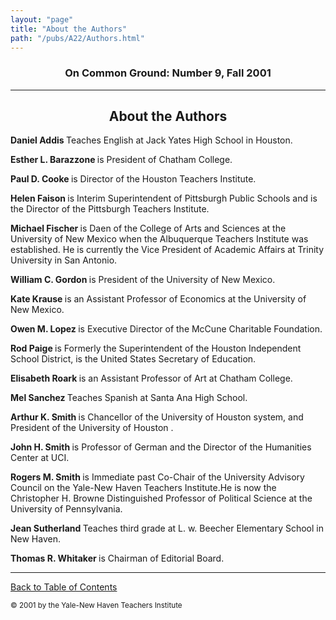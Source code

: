 ```yaml
---
layout: "page"
title: "About the Authors"
path: "/pubs/A22/Authors.html"
---
```

<main>
<h3 align="CENTER">On Common Ground: Number 9, Fall 2001</h3>
<hr/>
<h2 align="CENTER">About the Authors</h2>
<p><b>Daniel Addis  </b> Teaches English at Jack Yates High School in Houston.</p>
<p><b>Esther L. Barazzone  </b>  is President of Chatham College.</p>
<p><b>Paul D. Cooke  </b> is Director of the Houston Teachers Institute.</p>
<p><b>Helen Faison  </b> is Interim Superintendent of Pittsburgh Public Schools and is the Director of the Pittsburgh Teachers Institute.</p>
<p><b>Michael Fischer  </b> is Daen of the College of Arts and Sciences at the University of New Mexico when the Albuquerque Teachers Institute was established. He is currently the Vice President of Academic Affairs at Trinity University in San Antonio.</p>
<p><b>William C. Gordon  </b>is President of the University of New Mexico.
</p><p><b>Kate Krause  </b> is an Assistant Professor of Economics at the University of New Mexico.</p>
<p><b>Owen M. Lopez  </b> is Executive Director of the McCune Charitable Foundation.</p>
<p><b>Rod Paige  </b>  is Formerly the Superintendent of the Houston Independent School District, is the United States Secretary of Education.</p>
<p><b>Elisabeth Roark  </b>is an Assistant Professor of Art at Chatham College.</p>
<p><b>Mel Sanchez  </b> Teaches Spanish at Santa Ana High School.</p>
<p><b>Arthur K. Smith  </b> is Chancellor of the University of Houston system, and President of the University of Houston .</p>
<p><b>John H. Smith  </b> is Professor of German and the Director of the Humanities Center at UCI.  </p>
<p><b>Rogers M. Smith  </b> is Immediate past Co-Chair of the University Advisory Council on the Yale-New Haven Teachers Institute.He is now the Christopher H. Browne Distinguished Professor of Political Science at the University of Pennsylvania. </p>
<p><b>Jean Sutherland  </b> Teaches third grade at L. w. Beecher Elementary School in New Haven.</p>
<p><b>Thomas R. Whitaker  </b>  is Chairman of Editorial Board.</p>
<hr/>
<p><a href=".\">Back to Table of Contents</a></p>
<p><small>© 2001 by the Yale-New Haven Teachers Institute</small></p>
</main>